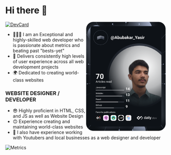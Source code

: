 # Hi there 👋
[![DevCard](https://github.com/AbubakarYasir/AbubakarYasir/actions/workflows/main.yml/badge.svg)](https://github.com/AbubakarYasir/AbubakarYasir/actions/workflows/main.yml)
<a href="https://app.daily.dev/Abubakar_Yasir"><img src="https://github.com/AbubakarYasir/AbubakarYasir/blob/main/devcard.svg" align="right" width="250" alt="Abubakar Yasir's Dev Card"/></a>

- 👨🏻‍💻 I am an Exceptional and highly-skilled web developer who is passionate about metrics and beating past "bests-yet"
- 👤 Delivers consistently high levels of user experience across all web development projects
- 🌍 Dedicated to creating world-class websites

### WEBSITE DESIGNER / DEVELOPER

- 😎 Highly proficient in HTML, CSS, and JS
as well as Website Design
- 🙃 Experience creating and maintaining world-class websites
- 💼 I also have experience working with Youtubers and local businesses as a web designer and developer

![Metrics](https://raw.githubusercontent.com/AbubakarYasir/AbubakarYasir/github-metrics/github-metrics.svg)

<link rel="stylesheet" href="main.css">

